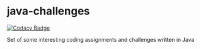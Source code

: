 # java-challenges

[![Codacy Badge](https://api.codacy.com/project/badge/Grade/53defa8fbdc04b1ab200bbaff0bde169)](https://app.codacy.com/manual/AlexOreshkevich/java-challenges?utm_source=github.com&utm_medium=referral&utm_content=AlexOreshkevich/java-challenges&utm_campaign=Badge_Grade_Dashboard)

Set of some interesting coding assignments and challenges written in Java
